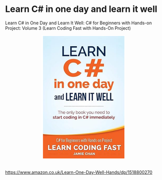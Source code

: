 # Learn C# in one day and learn it well

Learn C# in One Day and Learn It Well: C# for Beginners with Hands-on Project: Volume 3 (Learn Coding Fast with Hands-On Project)
<br>

<div align="center">
    <a href="https://www.amazon.co.uk/Learn-One-Day-Well-Hands/dp/1518800270" target="_blank">
        <img alt="lamp" src="https://github.com/Valikahn/HelloWorldAgain/blob/master/img/book.png">
    </a>
</div>

<br>

https://www.amazon.co.uk/Learn-One-Day-Well-Hands/dp/1518800270
